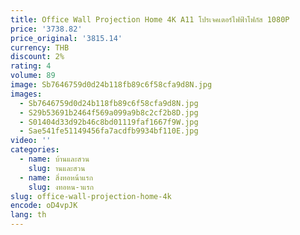 ```yaml
---
title: Office Wall Projection Home 4K A11 โปรเจคเตอร์ไฟฟ้าโฟกัส 1080P
price: '3738.82'
price_original: '3815.14'
currency: THB
discount: 2%
rating: 4
volume: 89
image: Sb7646759d0d24b118fb89c6f58cfa9d8N.jpg
images:
  - Sb7646759d0d24b118fb89c6f58cfa9d8N.jpg
  - S29b53691b2464f569a099a9b8c2cf2b8D.jpg
  - S01404d33d92b46c8bd01119faf1667f9W.jpg
  - Sae541fe51149456fa7acdfb9934bf110E.jpg
video: ''
categories:
  - name: บ้านและสวน
    slug: านและสวน
  - name: สิ่งทอหน้าแรก
    slug: งทอหน-าแรก
slug: office-wall-projection-home-4k
encode: oD4vpJK
lang: th
---
```

  